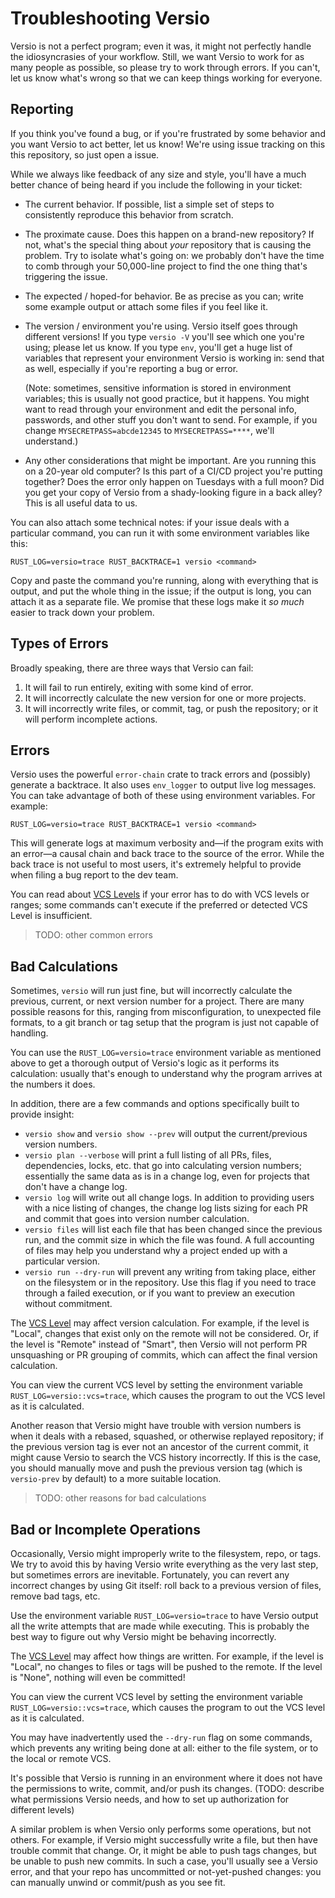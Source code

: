 # Troubleshooting Versio

Versio is not a perfect program; even it was, it might not perfectly
handle the idiosyncrasies of your workflow. Still, we want Versio to
work for as many people as possible, so please try to work through
errors. If you can't, let us know what's wrong so that we can keep
things working for everyone.

## Reporting

If you think you've found a bug, or if you're frustrated by some
behavior and you want Versio to act better, let us know! We're using 
issue tracking on this this repository, so just open a issue.

While we always like feedback of any size and style, you'll have a much
better chance of being heard if you include the following in your
ticket:

- The current behavior. If possible, list a simple set of steps to
  consistently reproduce this behavior from scratch.
- The proximate cause. Does this happen on a brand-new repository? If
  not, what's the special thing about *your* repository that is causing
  the problem. Try to isolate what's going on: we probably don't have
  the time to comb through your 50,000-line project to find the one
  thing that's triggering the issue.
- The expected / hoped-for behavior. Be as precise as you can; write
  some example output or attach some files if you feel like it.
- The version / environment you're using. Versio itself goes through
  different versions! If you type `versio -V` you'll see which one
  you're using; please let us know. If you type `env`, you'll get a huge
  list of variables that represent your environment Versio is working
  in: send that as well, especially if you're reporting a bug or error.

  (Note: sometimes, sensitive information is stored in environment
  variables; this is usually not good practice, but it happens. You
  might want to read through your environment and edit the personal
  info, passwords, and other stuff you don't want to send. For example,
  if you change `MYSECRETPASS=abcde12345` to `MYSECRETPASS=****`, we'll
  understand.)
- Any other considerations that might be important. Are you running this
  on a 20-year old computer? Is this part of a CI/CD project you're
  putting together? Does the error only happen on Tuesdays with a full
  moon? Did you get your copy of Versio from a shady-looking figure in a
  back alley? This is all useful data to us.

You can also attach some technical notes: if your issue deals with a
particular command, you can run it with some environment variables like
this:

```
RUST_LOG=versio=trace RUST_BACKTRACE=1 versio <command>
```

Copy and paste the command you're running, along with everything that is
output, and put the whole thing in the issue; if the output is long, you
can attach it as a separate file. We promise that these logs make it *so
much* easier to track down your problem.

## Types of Errors

Broadly speaking, there are three ways that Versio can fail:

1. It will fail to run entirely, exiting with some kind of error.
1. It will incorrectly calculate the new version for one or more
   projects.
1. It will incorrectly write files, or commit, tag, or push the
   repository; or it will perform incomplete actions.

## Errors

Versio uses the powerful `error-chain` crate to track errors and
(possibly) generate a backtrace. It also uses `env_logger` to output
live log messages. You can take advantage of both of these using
environment variables. For example:

```
RUST_LOG=versio=trace RUST_BACKTRACE=1 versio <command>
```

This will generate logs at maximum verbosity and&mdash;if the program
exits with an error&mdash;a causal chain and back trace to the source of
the error. While the back trace is not useful to most users, it's
extremely helpful to provide when filing a bug report to the dev team.

You can read about [VCS Levels](./docs/vcs_levels.md) if your error has
to do with VCS levels or ranges; some commands can't execute if the
preferred or detected VCS Level is insufficient.

> TODO: other common errors

## Bad Calculations

Sometimes, `versio` will run just fine, but will incorrectly calculate
the previous, current, or next version number for a project. There are
many possible reasons for this, ranging from misconfiguration, to
unexpected file formats, to a git branch or tag setup that the program
is just not capable of handling.

You can use the `RUST_LOG=versio=trace` environment variable as
mentioned above to get a thorough output of Versio's logic as it
performs its calculation: usually that's enough to understand why the
program arrives at the numbers it does.

In addition, there are a few commands and options specifically built to
provide insight:

- `versio show` and `versio show --prev` will output the
  current/previous version numbers.
- `versio plan --verbose` will print a full listing of all PRs, files,
  dependencies, locks, etc. that go into calculating version numbers;
  essentially the same data as is in a change log, even for projects
  that don't have a change log.
- `versio log` will write out all change logs. In addition to providing
  users with a nice listing of changes, the change log lists sizing for
  each PR and commit that goes into version number calculation.
- `versio files` will list each file that has been changed since the
  previous run, and the commit size in which the file was found. A full
  accounting of files may help you understand why a project ended up
  with a particular version.
- `versio run --dry-run` will prevent any writing from taking place,
  either on the filesystem or in the repository. Use this flag if you
  need to trace through a failed execution, or if you want to preview an
  execution without commitment.

The [VCS Level](./docs/vcs_levels.md) may affect version calculation.
For example, if the level is "Local", changes that exist only on the
remote will not be considered. Or, if the level is "Remote" instead of
"Smart", then Versio will not perform PR unsquashing or PR grouping of
commits, which can affect the final version calculation.

You can view the current VCS level by setting the environment variable
`RUST_LOG=versio::vcs=trace`, which causes the program to out the VCS
level as it is calculated.

Another reason that Versio might have trouble with version numbers is
when it deals with a rebased, squashed, or otherwise replayed
repository; if the previous version tag is ever not an ancestor of the
current commit, it might cause Versio to search the VCS history
incorrectly. If this is the case, you should manually move and push the
previous version tag (which is `versio-prev` by default) to a more
suitable location.

> TODO: other reasons for bad calculations

## Bad or Incomplete Operations

Occasionally, Versio might improperly write to the filesystem, repo, or
tags. We try to avoid this by having Versio write everything as the very
last step, but sometimes errors are inevitable. Fortunately, you can
revert any incorrect changes by using Git itself: roll back to a
previous version of files, remove bad tags, etc.

Use the environment variable `RUST_LOG=versio=trace` to have Versio
output all the write attempts that are made while executing. This is
probably the best way to figure out why Versio might be behaving
incorrectly.

The [VCS Level](./docs/vcs_levels.md) may affect how things are written.
For example, if the level is "Local", no changes to files or tags will
be pushed to the remote. If the level is "None", nothing will even be
committed! 

You can view the current VCS level by setting the environment variable
`RUST_LOG=versio::vcs=trace`, which causes the program to out the VCS
level as it is calculated.

You may have inadvertently used the `--dry-run` flag on some commands,
which prevents any writing being done at all: either to the file system,
or to the local or remote VCS.

It's possible that Versio is running in an environment where it does not
have the permissions to write, commit, and/or push its changes. (TODO:
describe what permissions Versio needs, and how to set up authorization
for different levels)

A similar problem is when Versio only performs some operations, but not
others. For example, if Versio might successfully write a file, but then
have trouble commit that change. Or, it might be able to push tags
changes, but be unable to push new commits. In such a case, you'll
usually see a Versio error, and that your repo has uncommitted or
not-yet-pushed changes: you can manually unwind or commit/push as you
see fit.
